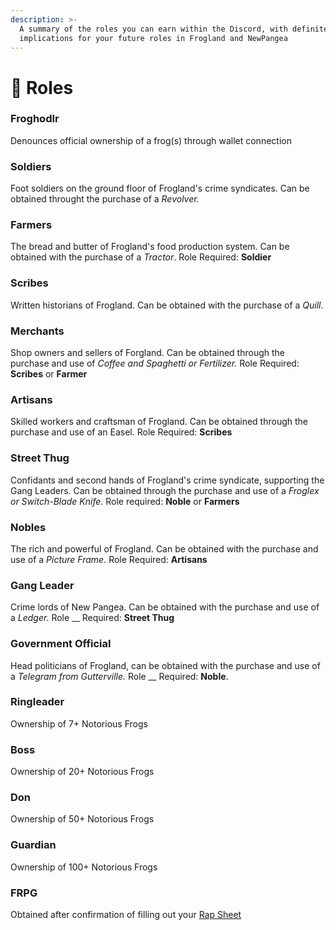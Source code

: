 ```yaml
---
description: >-
  A summary of the roles you can earn within the Discord, with definite
  implications for your future roles in Frogland and NewPangea
---
```


# 🧙 Roles

### Froghodlr&#x20;

Denounces official ownership of a frog(s) through wallet connection

### **Soldiers**

Foot soldiers on the ground floor of Frogland's crime syndicates. Can be obtained throught the purchase of a _Revolver._

### **Farmers**

The bread and butter of Frogland's food production system. Can be obtained with the purchase of a _Tractor_. Role Required: **Soldier**

### **Scribes**

Written historians of Frogland. Can be obtained with the purchase of a _Quill_.

### **Merchants**

Shop owners and sellers of Forgland. Can be obtained through the purchase and use of _Coffee and Spaghetti or Fertilizer._ Role Required: **Scribes** or **Farmer**

### **Artisans**

Skilled workers and craftsman of Frogland. Can be obtained through the purchase and use of an Easel. Role Required: **Scribes**

### **Street Thug**

Confidants and second hands of Frogland's crime syndicate, supporting the Gang Leaders. Can be obtained through the purchase and use of a _Froglex or Switch-Blade Knife_. Role required: **Noble** or **Farmers**

### Nobles

The rich and powerful of Frogland. Can be obtained with the purchase and use of a _Picture Frame_. Role Required: **Artisans**

### **Gang Leader**

Crime lords of New Pangea. Can be obtained with the purchase and use of a _Ledger._ Role __ Required: **Street Thug**

### Government Official&#x20;

Head politicians of Frogland, can be obtained with the purchase and use of a _Telegram from Gutterville._ Role __ Required: **Noble**.

### **Ringleader**

Ownership of 7+ Notorious Frogs

### **Boss**

Ownership of 20+ Notorious Frogs

### **Don**

Ownership of 50+ Notorious Frogs

### **Guardian**

Ownership of 100+ Notorious Frogs

### **FRPG**

Obtained after confirmation of filling out your [Rap Sheet](https://docs.google.com/forms/d/e/1FAIpQLSdXrCBnxnWfDYf6b4izA1xVxauBSJFfyR3eklFES43lqA4CbQ/viewform)

